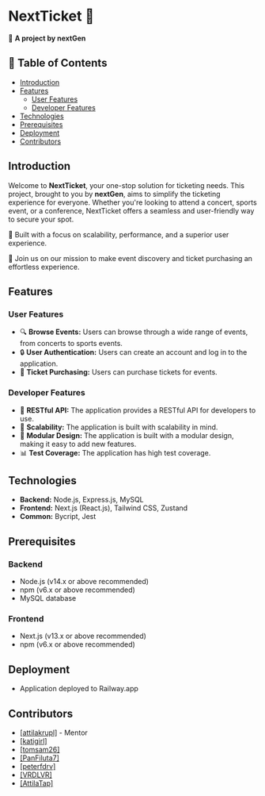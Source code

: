 # NextTicket :ticket:

:rocket: **A project by nextGen**

## :bookmark_tabs: Table of Contents

- [Introduction](#introduction)
- [Features](#features)
  - [User Features](#user-features)
  - [Developer Features](#developer-features)
- [Technologies](#technologies)
- [Prerequisites](#prerequisites)
- [Deployment](#deployment)
- [Contributors](#contributors)

## Introduction

Welcome to **NextTicket**, your one-stop solution for ticketing needs. This project, brought to you by **nextGen**, aims to simplify the ticketing experience for everyone. Whether you're looking to attend a concert, sports event, or a conference, NextTicket offers a seamless and user-friendly way to secure your spot.

:star2: Built with a focus on scalability, performance, and a superior user experience.

:handshake: Join us on our mission to make event discovery and ticket purchasing an effortless experience.

## Features

### User Features

- :mag: **Browse Events:** Users can browse through a wide range of events, from concerts to sports events.
- :lock: **User Authentication:** Users can create an account and log in to the application.
- :money_with_wings: **Ticket Purchasing:** Users can purchase tickets for events.

### Developer Features

- :wrench: **RESTful API:** The application provides a RESTful API for developers to use.
- :arrows_counterclockwise: **Scalability:** The application is built with scalability in mind.
- :game_die: **Modular Design:** The application is built with a modular design, making it easy to add new features.
- :bar_chart: **Test Coverage:** The application has high test coverage.

## Technologies

- **Backend:** Node.js, Express.js, MySQL
- **Frontend:** Next.js (React.js), Tailwind CSS, Zustand
- **Common:** Bycript, Jest

## Prerequisites

### Backend

- Node.js (v14.x or above recommended)
- npm (v6.x or above recommended)
- MySQL database

### Frontend

- Next.js (v13.x or above recommended)
- npm (v6.x or above recommended)

## Deployment

- Application deployed to Railway.app

## Contributors

- [[attilakrupl]](https://github.com/attilakrupl) - Mentor
- [[katigirl]](https://github.com/katigirl)
- [[tomsam26]](https://github.com/tomsam26)
- [[PanFiluta7]](https://github.com/PanFiluta7)
- [[peterfdrv]](https://github.com/peterfdrv)
- [[VRDLVR]](https://github.com/VRDLVR)
- [[AttilaTap]](https://github.com/AttilaTap)

